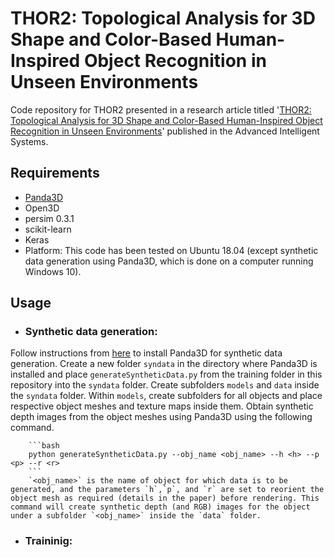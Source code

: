 # THOR2: Topological Analysis for 3D Shape and Color-Based Human-Inspired Object Recognition in Unseen Environments

Code repository for THOR2 presented in a research article titled '[THOR2: Topological Analysis for 3D Shape and Color-Based Human-Inspired Object Recognition in Unseen Environments](https://advanced.onlinelibrary.wiley.com/journal/26404567)' published in the Advanced Intelligent Systems.

## Requirements
* [Panda3D](https://www.panda3d.org/)
* Open3D
* persim 0.3.1
* scikit-learn
* Keras
* Platform: This code has been tested on Ubuntu 18.04 (except synthetic data generation using Panda3D, which is done on a computer running Windows 10).

## Usage
* ### Synthetic data generation:

Follow instructions from [here](https://docs.panda3d.org/1.10/python/introduction/installation-windows) to install Panda3D for synthetic data generation. Create a new folder `syndata` in the directory where Panda3D is installed and place `generateSyntheticData.py` from the training folder in this repository into the `syndata` folder. Create subfolders `models` and `data` inside the `syndata` folder. Within `models`, create subfolders for all objects and place respective object meshes and texture maps inside them. Obtain synthetic depth images from the object meshes using Panda3D using the following command. 

		```bash
		python generateSyntheticData.py --obj_name <obj_name> --h <h> --p <p> --r <r>
		```
		`<obj_name>` is the name of object for which data is to be generated, and the parameters `h`,`p`, and `r` are set to reorient the object mesh as required (details in the paper) before rendering. This command will create synthetic depth (and RGB) images for the object under a subfolder `<obj_name>` inside the `data` folder.

  * ### Traininig:

